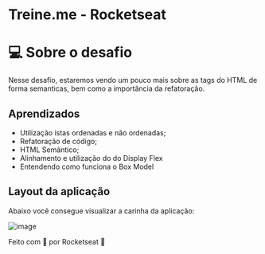 # Treine.me - Rocketseat 

# 💻 Sobre o desafio

Nesse desafio, estaremos vendo um pouco mais sobre as tags do HTML de forma semanticas, bem como a importância da refatoração. 

## Aprendizados

- Utilização istas ordenadas e não ordenadas;
- Refatoração de código;
- HTML Semântico;
- Alinhamento e utilização do do Display Flex
- Entendendo como funciona o Box Model

## Layout da aplicação

Abaixo você consegue visualizar a carinha da aplicação:

![image](https://github.com/izaleite/explorer-projeto-04-treine-me/assets/79549424/c4392a48-e3da-4841-9664-f831be7b9f15)

Feito com 💜 por Rocketseat 👋 


